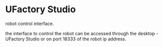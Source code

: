 # UFactory Studio
robot control interface. 

the interface to control the robot can be accessed through the desktop - UFactory Studio or on port 18333 of the robot ip address.


